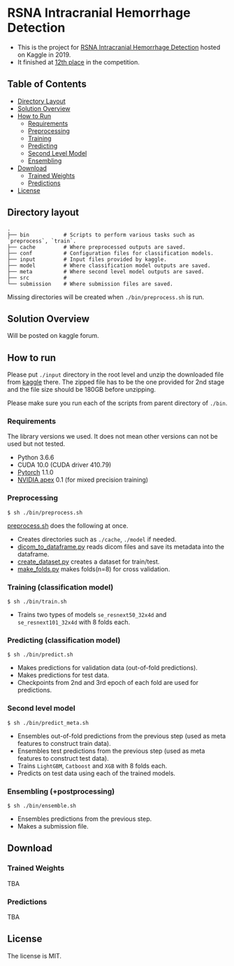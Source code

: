 # RSNA Intracranial Hemorrhage Detection

- This is the project for [RSNA Intracranial Hemorrhage Detection](https://www.kaggle.com/c/rsna-intracranial-hemorrhage-detection) hosted on Kaggle in 2019.
- It finished at [12th place](https://www.kaggle.com/c/rsna-intracranial-hemorrhage-detection/leaderboard) in the competition.


## Table of Contents

*   [Directory Layout](#directory-layout)
*   [Solution Overview](#solution-overview)
*   [How to Run](#how-to-run)
    *   [Requirements](#requirements)
    *   [Preprocessing](#preprocessing)
    *   [Training](#training)
    *   [Predicting](#predicting)
    *   [Second Level Model](#second-level-model-how-to-run)
    *   [Ensembling](#ensembling)
*   [Download](#download)
    *   [Trained Weights](#trained-weights)
    *   [Predictions](#predictions)
*   [License](#license)


## Directory layout

```
.
├── bin           # Scripts to perform various tasks such as `preprocess`, `train`.
├── cache         # Where preprocessed outputs are saved.
├── conf          # Configuration files for classification models.
├── input         # Input files provided by kaggle. 
├── model         # Where classification model outputs are saved.
├── meta          # Where second level model outputs are saved.
├── src           # 
└── submission    # Where submission files are saved.
```

Missing directories will be created when `./bin/preprocess.sh` is run.


## Solution Overview

Will be posted on kaggle forum.


## How to run

Please put `./input` directory in the root level and unzip the downloaded file from [kaggle](https://www.kaggle.com/c/rsna-intracranial-hemorrhage-detection/data) there. The zipped file has to be the one provided for 2nd stage and the file size should be 180GB before unzipping.

Please make sure you run each of the scripts from parent directory of `./bin`.


### Requirements

The library versions we used. It does not mean other versions can not be used but not tested.

- Python 3.6.6
- CUDA 10.0 (CUDA driver 410.79)
- [Pytorch](https://pytorch.org/) 1.1.0
- [NVIDIA apex](https://github.com/NVIDIA/apex) 0.1 (for mixed precision training)


### Preprocessing

~~~
$ sh ./bin/preprocess.sh
~~~

[preprocess.sh](./bin/preprocess.sh) does the following at once.

- Creates directories such as `./cache`, `./model` if needed.
- [dicom_to_dataframe.py](./src/preprocess/dicom_to_dataframe.py) reads dicom files and save its metadata into the dataframe.
- [create_dataset.py](./src/preprocess/create_dataset.py) creates a dataset for train/test.
- [make_folds.py](./src/preprocess/make_folds.py) makes folds(n=8) for cross validation. 


### Training (classification model)

~~~
$ sh ./bin/train.sh
~~~

- Trains two types of models `se_resnext50_32x4d` and `se_resnext101_32x4d` with 8 folds each. 


### Predicting (classification model)

~~~
$ sh ./bin/predict.sh
~~~

- Makes predictions for validation data (out-of-fold predictions).
- Makes predictions for test data.
- Checkpoints from 2nd and 3rd epoch of each fold are used for predictions.


### Second level model

~~~
$ sh ./bin/predict_meta.sh
~~~

- Ensembles out-of-fold predictions from the previous step (used as meta features to construct train data).
- Ensembles test predictions from the previous step (used as meta features to construct test data).
- Trains `LightGBM`, `Catboost` and `XGB` with 8 folds each.
- Predicts on test data using each of the trained models.


### Ensembling (+postprocessing)

~~~
$ sh ./bin/ensemble.sh
~~~

- Ensembles predictions from the previous step.
- Makes a submission file.


## Download


### Trained Weights

TBA

### Predictions

TBA


## License

The license is MIT. 